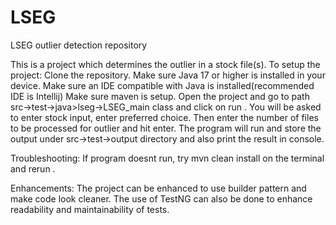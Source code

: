 # LSEG
LSEG outlier detection repository

This is a project which determines the outlier in a stock file(s).
To setup the project:
Clone the repository.
Make sure Java 17 or higher is installed in your device.
Make sure an IDE compatible with Java is installed(recommended IDE is Intellij)
Make sure maven is setup.
Open the project and go to path src->test->java>lseg->LSEG_main class and click on run .
You will be asked to enter stock input, enter preferred choice.
Then enter the number of files to be processed for outlier and hit enter.
The program will run and store the output under src->test->output directory and also print the result in console.

Troubleshooting:
If program doesnt run, try mvn clean install on the terminal and rerun .

Enhancements:
The project can be enhanced to use builder pattern and make code look cleaner.
The use of TestNG can also be done to enhance readability and maintainability of tests.

